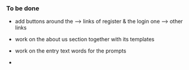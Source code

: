 ### To be done
 - add buttons around the 
    --> links of register & the login one
    --> other links

 - work on the about us section together with its templates
 - work on the entry text words for the prompts
 - 

